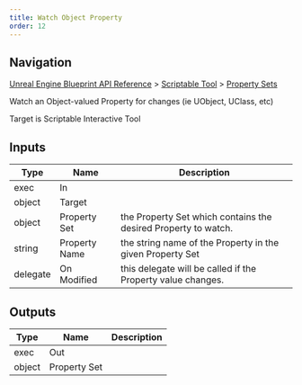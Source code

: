 ```yaml
---
title: Watch Object Property
order: 12
---
```

## Navigation

[Unreal Engine Blueprint API Reference](https://dev.epicgames.com/documentation/en-us/unreal-engine/BlueprintAPI) > [Scriptable Tool](https://dev.epicgames.com/documentation/en-us/unreal-engine/BlueprintAPI/ScriptableTool) > [Property Sets](https://dev.epicgames.com/documentation/en-us/unreal-engine/BlueprintAPI/ScriptableTool/PropertySets)

Watch an Object-valued Property for changes (ie UObject, UClass, etc)

Target is Scriptable Interactive Tool

## Inputs

| Type | Name | Description |
| --- | --- | --- |
| exec | In |  |
| object | Target |  |
| object | Property Set | the Property Set which contains the desired Property to watch. |
| string | Property Name | the string name of the Property in the given Property Set |
| delegate | On Modified | this delegate will be called if the Property value changes. |

## Outputs

| Type | Name | Description |
| --- | --- | --- |
| exec | Out |  |
| object | Property Set |  |
